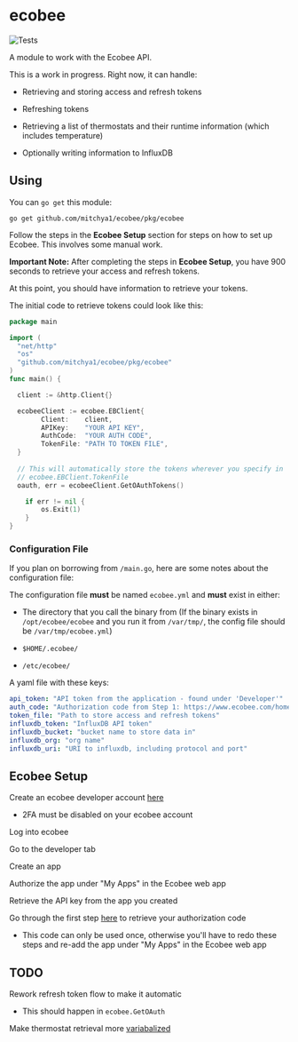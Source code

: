 # ecobee

![Tests](https://github.com/mitchya1/ecobee/workflows/Tests/badge.svg)

A module to work with the Ecobee API.

This is a work in progress. Right now, it can handle:

- Retrieving and storing access and refresh tokens

- Refreshing tokens

- Retrieving a list of thermostats and their runtime information (which includes temperature)

- Optionally writing information to InfluxDB

## Using

You can `go get` this module:

`go get github.com/mitchya1/ecobee/pkg/ecobee`

Follow the steps in the **Ecobee Setup** section for steps on how to set up Ecobee. This involves some manual work.

**Important Note:** After completing the steps in **Ecobee Setup**, you have 900 seconds to retrieve your access and refresh tokens.

At this point, you should have information to retrieve your tokens.

The initial code to retrieve tokens could look like this:

```go
package main

import (
  "net/http"
  "os"
  "github.com/mitchya1/ecobee/pkg/ecobee"
)
func main() {

  client := &http.Client{}

  ecobeeClient := ecobee.EBClient{
		Client:    client,
		APIKey:    "YOUR API KEY",
		AuthCode:  "YOUR AUTH CODE",
		TokenFile: "PATH TO TOKEN FILE",
  }
  
  // This will automatically store the tokens wherever you specify in
  // ecobee.EBClient.TokenFile
  oauth, err = ecobeeClient.GetOAuthTokens()

	if err != nil {
		os.Exit(1)
	}
}
```

### Configuration File

If you plan on borrowing from `/main.go`, here are some notes about the configuration file:


The configuration file **must** be named `ecobee.yml` and **must** exist in either:

- The directory that you call the binary from (If the binary exists in `/opt/ecobee/ecobee` and you run it from `/var/tmp/`, the config file should be `/var/tmp/ecobee.yml`)

- `$HOME/.ecobee/`

- `/etc/ecobee/`

A yaml file with these keys:

```yml
api_token: "API token from the application - found under 'Developer'"
auth_code: "Authorization code from Step 1: https://www.ecobee.com/home/developer/api/examples/ex1.shtml"
token_file: "Path to store access and refresh tokens"
influxdb_token: "InfluxDB API token"
influxdb_bucket: "bucket name to store data in"
influxdb_org: "org name"
influxdb_uri: "URI to influxdb, including protocol and port"
```


## Ecobee Setup 

Create an ecobee developer account [here](https://www.ecobee.com/developers/)
  - 2FA must be disabled on your ecobee account

Log into ecobee

Go to the developer tab

Create an app

Authorize the app under "My Apps" in the Ecobee web app

Retrieve the API key from the app you created

Go through the first step [here](https://www.ecobee.com/home/developer/api/examples/ex1.shtml) to retrieve your authorization code
  - This code can only be used once, otherwise you'll have to redo these steps and re-add the app under "My Apps" in the Ecobee web app

## TODO

Rework refresh token flow to make it automatic
  - This should happen in `ecobee.GetOAuth`

Make thermostat retrieval more [variabalized](https://www.ecobee.com/home/developer/api/documentation/v1/objects/Selection.shtml)